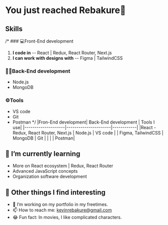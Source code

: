 # You just reached Rebakure👋

## Skills
/* ### 💻Front-End development

1. **I code in** -- React | Redux, React Router, Next.js
2. **I can work with designs with** -- Figma | TailwindCSS 
### 🧑‍💻Back-End development
- Node.js
- MongoDB
### ⚙️Tools
- VS code
- Git
- Postman */
|Fron-End development| Back-End development | Tools I use|
|--------------------|----------------------|------------|
|React - Redux, React Router, Next.js | Node.js | VS code |
| Figma, TailwindCSS | MongoDB | Git |
| | | Postman|
  
## 🌱 I’m currently learning
- More on React ecosystem | Redux, React Router
- Advanced JavaScript concepts
- Organization software development
  
## 💪 Other things I find interesting
- 🔭 I’m working on my portfolio in my freetimes. 
- 📫 How to reach me: kevinrebakure@gmail.com
- 😂 Fun fact: In movies, I like complicated characters.

